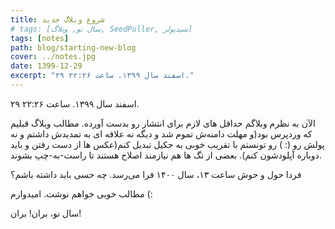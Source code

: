 ```yaml
---
title: شروع وبلاگ جدید
# tags: [سال نو, وبلاگ, SeedPuller, سیدپولر]
tags: [notes]
path: blog/starting-new-blog
cover: ../notes.jpg
date: 1399-12-29
excerpt: "۲۹ اسفند سال ۱۳۹۹. ساعت ۲۲:۲۶."
---
```



۲۹ اسفند سال ۱۳۹۹. ساعت ۲۲:۲۶.

الآن به نظرم وبلاگم حداقل های لازم برای انتشار رو بدست آورده. مطالب وبلاگ قبلیم که وردپرس بود(و مهلت دامنه‌ش تموم شد و دیگه نه علاقه ای به تمدیدش داشتم و نه پولش رو (: ) رو تونستم با تقریب خوبی به جکیل تبدیل کنم(عکس ها از دست رفتن و باید دوباره آپلودشون کنم). بعضی از تگ ها هم نیازمند اصلاح هستند تا راست-به-چپ بشوند.

 فردا حول و حوش ساعت ۱۳، سال ۱۴۰۰ فرا می‌رسد. چه حسی باید داشته باشم؟

مطالب خوبی خواهم نوشت. امیدوارم (:

سال نو، بران! بران!

